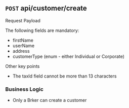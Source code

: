 ## <code>POST</code> api/customer/create

Request Payload

The following fields are mandatory:

-   firstName
-   userName
-   address
-   customerType (enum - either Individual or Corporate)

Other key points

-   The taxId field cannot be more than 13 characters

### Business Logic

-   Only a Brker can create a customer
